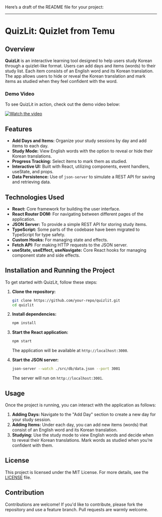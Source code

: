 Here’s a draft of the README file for your project:

---

# QuizLit: Quizlet from Temu

## Overview

**QuizLit** is an interactive learning tool designed to help users study Korean through a quizlet-like format. Users can add days and items (words) to their study list. Each item consists of an English word and its Korean translation. The app allows users to hide or reveal the Korean translation and mark items as studied when they feel confident with the word.

### Demo Video

To see QuizLit in action, check out the demo video below:

[![Watch the video](https://img.youtube.com/vi/5BLzebptAs0/maxresdefault.jpg)](https://youtu.be/5BLzebptAs0)

## Features

- **Add Days and Items:** Organize your study sessions by day and add items to each day.
- **Study Mode:** View English words with the option to reveal or hide their Korean translations.
- **Progress Tracking:** Select items to mark them as studied.
- **Interactive UI:** Built with React, utilizing components, event handlers, useState, and props.
- **Data Persistence:** Use of `json-server` to simulate a REST API for saving and retrieving data.

## Technologies Used

- **React:** Core framework for building the user interface.
- **React Router DOM:** For navigating between different pages of the application.
- **JSON Server:** To provide a simple REST API for storing study items.
- **TypeScript:** Some parts of the codebase have been migrated to TypeScript for type safety.
- **Custom Hooks:** For managing state and effects.
- **Fetch API:** For making HTTP requests to the JSON server.
- **useState, useEffect, useNavigate:** Core React hooks for managing component state and side effects.

## Installation and Running the Project

To get started with QuizLit, follow these steps:

1. **Clone the repository:**
   ```bash
   git clone https://github.com/your-repo/quizlit.git
   cd quizlit
   ```

2. **Install dependencies:**
   ```bash
   npm install
   ```

3. **Start the React application:**
   ```bash
   npm start
   ```
   The application will be available at `http://localhost:3000`.

4. **Start the JSON server:**
   ```bash
   json-server --watch ./src/db/data.json --port 3001
   ```
   The server will run on `http://localhost:3001`.

## Usage

Once the project is running, you can interact with the application as follows:

1. **Adding Days:** Navigate to the "Add Day" section to create a new day for your study session.
2. **Adding Items:** Under each day, you can add new items (words) that consist of an English word and its Korean translation.
3. **Studying:** Use the study mode to view English words and decide when to reveal their Korean translations. Mark words as studied when you’re confident with them.

## License

This project is licensed under the MIT License. For more details, see the [LICENSE](https://github.com/coding-angma/voca) file.

## Contribution

Contributions are welcome! If you'd like to contribute, please fork the repository and use a feature branch. Pull requests are warmly welcome.